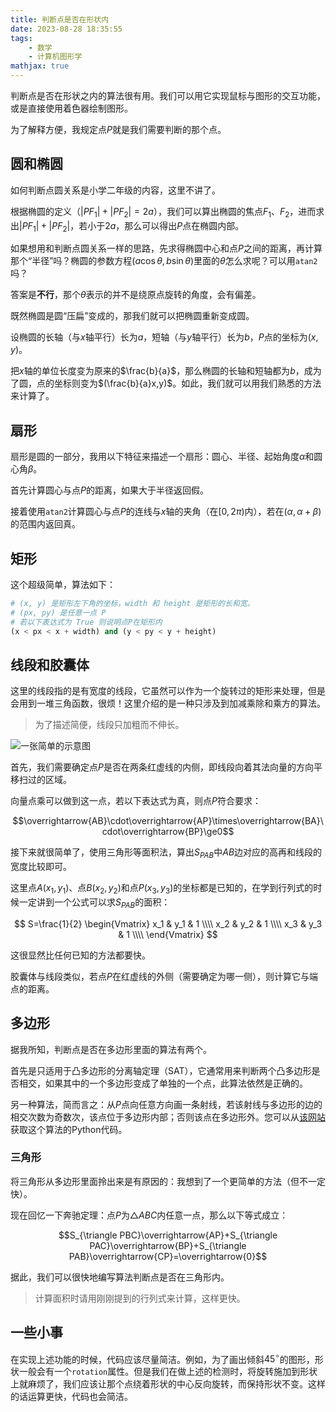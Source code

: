 ```yaml
---
title: 判断点是否在形状内
date: 2023-08-28 18:35:55
tags:
    - 数学
    - 计算机图形学
mathjax: true
---
```


判断点是否在形状之内的算法很有用。我们可以用它实现鼠标与图形的交互功能，或是直接使用着色器绘制图形。

<!-- more -->

为了解释方便，我规定点$P$就是我们需要判断的那个点。

## 圆和椭圆
如何判断点圆关系是小学二年级的内容，这里不讲了。

根据椭圆的定义（$|PF_1|+|PF_2|=2a$），我们可以算出椭圆的焦点$F_1$、$F_2$，进而求出$|PF_1|+|PF_2|$，若小于$2a$，那么可以得出$P$点在椭圆内部。

如果想用和判断点圆关系一样的思路，先求得椭圆中心和点$P$之间的距离，再计算那个“半径”吗？椭圆的参数方程$(a\cos\theta, b\sin\theta)$里面的$\theta$怎么求呢？可以用`atan2`吗？

答案是**不行**，那个$\theta$表示的并不是绕原点旋转的角度，会有偏差。

既然椭圆是圆“压扁”变成的，那我们就可以把椭圆重新变成圆。

设椭圆的长轴（与$x$轴平行）长为$a$，短轴（与$y$轴平行）长为$b$，$P$点的坐标为$(x,y)$。

把$x$轴的单位长度变为原来的$\frac{b}{a}$，那么椭圆的长轴和短轴都为$b$，成为了圆，点的坐标则变为$(\frac{b}{a}x,y)$。如此，我们就可以用我们熟悉的方法来计算了。

## 扇形
扇形是圆的一部分，我用以下特征来描述一个扇形：圆心、半径、起始角度$\alpha$和圆心角$\beta$。

首先计算圆心与点$P$的距离，如果大于半径返回假。

接着使用`atan2`计算圆心与点$P$的连线与$x$轴的夹角（在$[0, 2\pi)$内），若在$(\alpha,\alpha+\beta)$的范围内返回真。

## 矩形
这个超级简单，算法如下：
```python
# (x, y) 是矩形左下角的坐标，width 和 height 是矩形的长和宽。
# (px, py) 是任意一点 P
# 若以下表达式为 True 则说明点P在矩形内
(x < px < x + width) and (y < py < y + height)
```

## 线段和胶囊体
这里的线段指的是有宽度的线段，它虽然可以作为一个旋转过的矩形来处理，但是会用到一堆三角函数，很烦！这里介绍的是一种只涉及到加减乘除和乘方的算法。
> 为了描述简便，线段只加粗而不伸长。

![一张简单的示意图](point-in-segment.png)

首先，我们需要确定点$P$是否在两条红虚线的内侧，即线段向着其法向量的方向平移扫过的区域。

向量点乘可以做到这一点，若以下表达式为真，则点$P$符合要求：

$$\overrightarrow{AB}\cdot\overrightarrow{AP}\times\overrightarrow{BA}\cdot\overrightarrow{BP}\ge0$$

接下来就很简单了，使用三角形等面积法，算出$S_{PAB}$中$AB$边对应的高再和线段的宽度比较即可。

这里点$A(x_1,y_1)$、点$B(x_2,y_2)$和点$P(x_3,y_3)$的坐标都是已知的，在学到行列式的时候一定讲到一个公式可以求$S_{PAB}$的面积：

$$
S=\frac{1}{2}
\begin{Vmatrix}
    x_1 & y_1 & 1 \\\\
    x_2 & y_2 & 1 \\\\
    x_3 & y_3 & 1 \\\\
\end{Vmatrix}
$$

这很显然比任何已知的方法都要快。

胶囊体与线段类似，若点$P$在红虚线的外侧（需要确定为哪一侧），则计算它与端点的距离。

## 多边形
据我所知，判断点是否在多边形里面的算法有两个。

首先是只适用于凸多边形的分离轴定理（SAT），它通常用来判断两个凸多边形是否相交，如果其中的一个多边形变成了单独的一个点，此算法依然是正确的。

另一种算法，简而言之：从$P$点向任意方向画一条射线，若该射线与多边形的边的相交次数为奇数次，该点位于多边形内部；否则该点在多边形外。您可以从[该网站](https://www.algorithms-and-technologies.com/point_in_polygon/python)获取这个算法的Python代码。

### 三角形
将三角形从多边形里面拎出来是有原因的：我想到了一个更简单的方法（但不一定快）。

现在回忆一下奔驰定理：点$P$为$\triangle ABC$内任意一点，那么以下等式成立：

$$S_{\triangle PBC}\overrightarrow{AP}+S_{\triangle PAC}\overrightarrow{BP}+S_{\triangle PAB}\overrightarrow{CP}=\overrightarrow{0}$$

据此，我们可以很快地编写算法判断点是否在三角形内。
> 计算面积时请用刚刚提到的行列式来计算，这样更快。

## 一些小事
在实现上述功能的时候，代码应该尽量简洁。例如，为了画出倾斜$45^{\circ}$的图形，形状一般会有一个`rotation`属性。但是我们在做上述的检测时，将旋转施加到形状上就麻烦了，我们应该让那个点绕着形状的中心反向旋转，而保持形状不变。这样的话运算更快，代码也会简洁。
